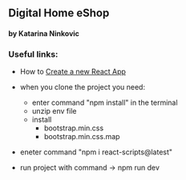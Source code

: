 ## Digital Home eShop

#### by <b>Katarina Ninkovic</b>

### Useful links:

- How to <a href="https://www.reactjs.org/docs/create-a-new-react-app.html">Create a new React App</a>

- when you clone the project you need:

  - enter command "npm install" in the terminal
  - unzip env file
  - install
    - bootstrap.min.css
    - bootstrap.min.css.map

- eneter command "npm i react-scripts@latest"

- run project with command -> npm run dev
